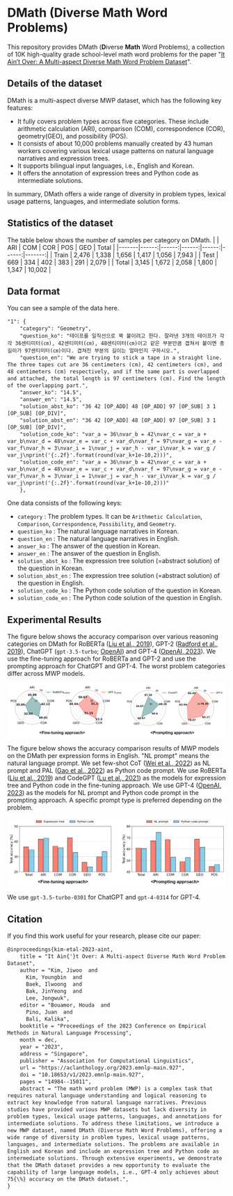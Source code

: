 # DMath (Diverse Math Word Problems)

This repository provides DMath (**D**iverse **Math** Word Problems), a collection of 10K high-quality grade school-level math word problems for the paper "[It Ain’t Over: A Multi-aspect Diverse Math Word Problem Dataset](https://aclanthology.org/2023.emnlp-main.927.pdf)".

## Details of the dataset
DMath is a multi-aspect diverse MWP dataset, which has the following key features:
* It fully covers problem types across five categories. These include arithmetic calculation (ARI), comparison (COM), correspondence (COR), geometry(GEO), and possibility (POS).
* It consists of about 10,000 problems manually created by 43 human workers covering various lexical usage patterns on natural language narratives and expression trees.
* It supports bilingual input languages, i.e., English and Korean.
* It offers the annotation of expression trees and Python code as intermediate solutions.

In summary, DMath offers a wide range of diversity in problem types, lexical usage patterns, languages, and intermediate solution forms.

## Statistics of the dataset
The table below shows the number of samples per category on DMath.
|       |   ARI |   COM |   COR |   POS |   GEO |  Total |
|-------|------:|------:|------:|------:|------:|-------:|
| Train | 2,476 | 1,338 | 1,656 | 1,417 | 1,056 |  7,943 |
|  Test |   669 |   334 |   402 |   383 |   291 |  2,079 |
| Total | 3,145 | 1,672 | 2,058 | 1,800 | 1,347 | 10,002 |


## Data format
You can see a sample of the data here.
```
"1": {
    "category": "Geometry",
    "question_ko": "테이프를 일직선으로 쭉 붙이려고 한다. 잘라낸 3개의 테이프가 각각 36센티미터(㎝), 42센티미터(㎝), 48센티미터(㎝)이고 같은 부분만큼 겹쳐서 붙이면 총 길이가 97센티미터(㎝)이다. 겹쳐진 부분의 길이는 얼마인지 구하시오.",
    "question_en": "We are trying to stick a tape in a straight line. The three tapes cut are 36 centimeters (cm), 42 centimeters (cm), and 48 centimeters (cm) respectively, and if the same part is overlapped and attached, the total length is 97 centimeters (cm). Find the length of the overlapping part.",
    "answer_ko": "14.5",
    "answer_en": "14.5",
    "solution_abst_ko": "36 42 [OP_ADD] 48 [OP_ADD] 97 [OP_SUB] 3 1 [OP_SUB] [OP_DIV]",
    "solution_abst_en": "36 42 [OP_ADD] 48 [OP_ADD] 97 [OP_SUB] 3 1 [OP_SUB] [OP_DIV]",
    "solution_code_ko": "var_a = 36\nvar_b = 42\nvar_c = var_a + var_b\nvar_d = 48\nvar_e = var_c + var_d\nvar_f = 97\nvar_g = var_e - var_f\nvar_h = 3\nvar_i = 1\nvar_j = var_h - var_i\nvar_k = var_g / var_j\nprint('{:.2f}'.format(round(var_k+1e-10,2)))",
    "solution_code_en": "var_a = 36\nvar_b = 42\nvar_c = var_a + var_b\nvar_d = 48\nvar_e = var_c + var_d\nvar_f = 97\nvar_g = var_e - var_f\nvar_h = 3\nvar_i = 1\nvar_j = var_h - var_i\nvar_k = var_g / var_j\nprint('{:.2f}'.format(round(var_k+1e-10,2)))"
    },
```

One data consists of the following keys:
* `category` : The problem types. It can be `Arithmetic Calculation`, `Comparison`, `Correspondence`, `Possibility`, and `Geometry`.
* `question_ko` : The natural language narratives in Korean.
* `question_en` : The natural language narratives in English.
* `answer_ko` : The answer of the question in Korean.
* `answer_en` : The answer of the question in English. 
* `solution_abst_ko` : The expression tree solution (=abstract solution) of the question in Korean.
* `solution_abst_en` : The expression tree solution (=abstract solution) of the question in English.
* `solution_code_ko` : The Python code solution of the question in Korean.
* `solution_code_en` : The Python code solution of the question in English.

## Experimental Results
The figure below shows the accuracy comparison over various reasoning categories on DMath for RoBERTa ([Liu et al., 2019](https://arxiv.org/pdf/1907.11692.pdf)), GPT-2 ([Radford et al., 2019](https://d4mucfpksywv.cloudfront.net/better-language-models/language-models.pdf)), ChatGPT (`gpt-3.5-turbo`; [OpenAI](https://platform.openai.com/docs/model-index-for-researchers)) and GPT-4 ([OpenAI, 2023](https://arxiv.org/pdf/2303.08774.pdf)). We use the fine-tuning approach for RoBERTa and GPT-2 and use the prompting approach for ChatGPT and GPT-4. The worst problem categories differ across MWP models.


![Accuracy per category](./figures/accuracy_per_category.png)

The figure below shows the accuracy comparison results of MWP models on the DMath per expression forms in English. "NL prompt" means the natural language prompt. We set few-shot CoT ([Wei et al., 2022](https://arxiv.org/pdf/2201.11903.pdf)) as NL prompt and PAL ([Gao et al., 2022](https://arxiv.org/pdf/2211.10435.pdf)) as Python code prompt. We use RoBERTa ([Liu et al., 2019](https://arxiv.org/pdf/1907.11692.pdf)) and CodeGPT ([Lu et al., 2021](https://arxiv.org/pdf/2102.04664.pdf)) as the models for expression tree and Python code in the fine-tuning approach. We use GPT-4 ([OpenAI, 2023](https://arxiv.org/pdf/2303.08774.pdf)) as the models for NL prompt and Python code prompt in the prompting approach. A specific prompt type is preferred depending on the problem.


![Accuracy per solution form](./figures/accuracy_per_solution_form.png)

We use `gpt-3.5-turbo-0301` for ChatGPT and `gpt-4-0314` for GPT-4.

## Citation
If you find this work useful for your research, please cite our paper:
```
@inproceedings{kim-etal-2023-aint,
    title = "It Ain{'}t Over: A Multi-aspect Diverse Math Word Problem Dataset",
    author = "Kim, Jiwoo  and
      Kim, Youngbin  and
      Baek, Ilwoong  and
      Bak, JinYeong  and
      Lee, Jongwuk",
    editor = "Bouamor, Houda  and
      Pino, Juan  and
      Bali, Kalika",
    booktitle = "Proceedings of the 2023 Conference on Empirical Methods in Natural Language Processing",
    month = dec,
    year = "2023",
    address = "Singapore",
    publisher = "Association for Computational Linguistics",
    url = "https://aclanthology.org/2023.emnlp-main.927",
    doi = "10.18653/v1/2023.emnlp-main.927",
    pages = "14984--15011",
    abstract = "The math word problem (MWP) is a complex task that requires natural language understanding and logical reasoning to extract key knowledge from natural language narratives. Previous studies have provided various MWP datasets but lack diversity in problem types, lexical usage patterns, languages, and annotations for intermediate solutions. To address these limitations, we introduce a new MWP dataset, named DMath (Diverse Math Word Problems), offering a wide range of diversity in problem types, lexical usage patterns, languages, and intermediate solutions. The problems are available in English and Korean and include an expression tree and Python code as intermediate solutions. Through extensive experiments, we demonstrate that the DMath dataset provides a new opportunity to evaluate the capability of large language models, i.e., GPT-4 only achieves about 75{\%} accuracy on the DMath dataset.",
}

```
